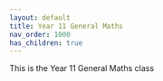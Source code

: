 ```yaml
---
layout: default
title: Year 11 General Maths
nav_order: 1000
has_children: true
---
```

This is the Year 11 General Maths class
